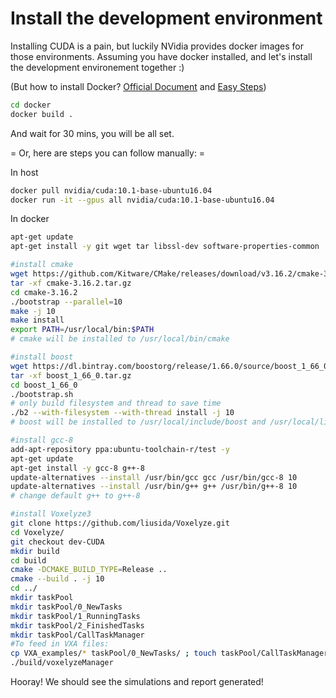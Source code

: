# Install the development environment

Installing CUDA is a pain, but luckily NVidia provides docker images for those environments. Assuming you have docker installed, and let's install the development environement together :)

(But how to install Docker? [Official Document](https://docs.docker.com/v17.09/engine/installation/linux/docker-ce/ubuntu/) and [Easy Steps](https://computingforgeeks.com/how-to-install-docker-on-ubuntu/))

```bash
cd docker
docker build .
```

And wait for 30 mins, you will be all set.

= Or, here are steps you can follow manually: = 

In host
```bash
docker pull nvidia/cuda:10.1-base-ubuntu16.04
docker run -it --gpus all nvidia/cuda:10.1-base-ubuntu16.04
```

In docker
```bash
apt-get update
apt-get install -y git wget tar libssl-dev software-properties-common

#install cmake
wget https://github.com/Kitware/CMake/releases/download/v3.16.2/cmake-3.16.2.tar.gz
tar -xf cmake-3.16.2.tar.gz
cd cmake-3.16.2
./bootstrap --parallel=10
make -j 10
make install
export PATH=/usr/local/bin:$PATH
# cmake will be installed to /usr/local/bin/cmake

#install boost
wget https://dl.bintray.com/boostorg/release/1.66.0/source/boost_1_66_0.tar.gz
tar -xf boost_1_66_0.tar.gz
cd boost_1_66_0
./bootstrap.sh
# only build filesystem and thread to save time
./b2 --with-filesystem --with-thread install -j 10
# boost will be installed to /usr/local/include/boost and /usr/local/lib/boost

#install gcc-8
add-apt-repository ppa:ubuntu-toolchain-r/test -y
apt-get update
apt-get install -y gcc-8 g++-8 
update-alternatives --install /usr/bin/gcc gcc /usr/bin/gcc-8 10
update-alternatives --install /usr/bin/g++ g++ /usr/bin/g++-8 10
# change default g++ to g++-8

#install Voxelyze3
git clone https://github.com/liusida/Voxelyze.git
cd Voxelyze/
git checkout dev-CUDA
mkdir build
cd build
cmake -DCMAKE_BUILD_TYPE=Release ..
cmake --build . -j 10
cd ../
mkdir taskPool
mkdir taskPool/0_NewTasks
mkdir taskPool/1_RunningTasks
mkdir taskPool/2_FinishedTasks
mkdir taskPool/CallTaskManager
#To feed in VXA files:
cp VXA_examples/* taskPool/0_NewTasks/ ; touch taskPool/CallTaskManager/a
./build/voxelyzeManager
```

Hooray! We should see the simulations and report generated!
